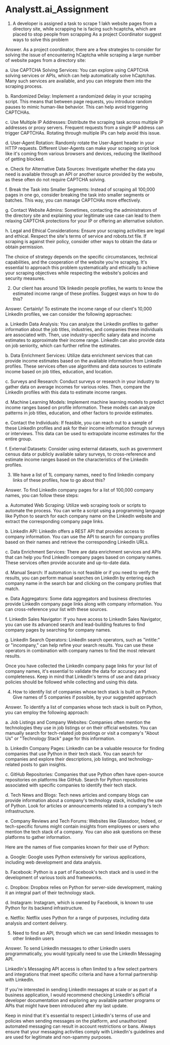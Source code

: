 # Analystt.ai_Assignment

1. A developer is assigned a task to scrape 1 lakh website pages from a directory site, while scrapping he is facing such hcaptcha, which are placed to stop people from scrapping As a project Coordinator suggest ways to solve this problem

Answer. As a project coordinator, there are a few strategies to consider for solving the issue of encountering hCaptcha while scraping a large number of website pages from a directory site:

a. Use CAPTCHA Solving Services: You can explore using CAPTCHA solving services or APIs, which can help automatically solve hCaptchas. Many such services are available, and you can integrate them into the scraping process.

b. Randomized Delay: Implement a randomized delay in your scraping script. This means that between page requests, you introduce random pauses to mimic human-like behavior. This can help avoid triggering CAPTCHAs.

c. Use Multiple IP Addresses: Distribute the scraping task across multiple IP addresses or proxy servers. Frequent requests from a single IP address can trigger CAPTCHAs. Rotating through multiple IPs can help avoid this issue.

d. User-Agent Rotation: Randomly rotate the User-Agent header in your HTTP requests. Different User-Agents can make your scraping script look like it's coming from various browsers and devices, reducing the likelihood of getting blocked.

e. Check for Alternative Data Sources: Investigate whether the data you need is available through an API or another source provided by the website, as these often do not require CAPTCHA solving.

f. Break the Task into Smaller Segments: Instead of scraping all 100,000 pages in one go, consider breaking the task into smaller segments or batches. This way, you can manage CAPTCHAs more effectively.

g. Contact Website Admins: Sometimes, contacting the administrators of the directory site and explaining your legitimate use case can lead to them relaxing CAPTCHA protections for your IP or offering an alternative solution.

h. Legal and Ethical Considerations: Ensure your scraping activities are legal and ethical. Respect the site's terms of service and robots.txt file. If scraping is against their policy, consider other ways to obtain the data or obtain permission.

The choice of strategy depends on the specific circumstances, technical capabilities, and the cooperation of the website you're scraping. It's essential to approach this problem systematically and ethically to achieve your scraping objectives while respecting the website's policies and security measures.




2. Our client has around 10k linkedin people profiles, he wants to know the estimated income range of these profiles. Suggest ways on how to do this?

Answer. Certainly! To estimate the income range of our client's 10,000 LinkedIn profiles, we can consider the following approaches:

a. LinkedIn Data Analysis: You can analyze the LinkedIn profiles to gather information about the job titles, industries, and companies these individuals are associated with. Then, use industry-specific salary data and income estimates to approximate their income range. LinkedIn can also provide data on job seniority, which can further refine the estimates.

b. Data Enrichment Services: Utilize data enrichment services that can provide income estimates based on the available information from LinkedIn profiles. These services often use algorithms and data sources to estimate income based on job titles, education, and location.

c. Surveys and Research: Conduct surveys or research in your industry to gather data on average incomes for various roles. Then, compare the LinkedIn profiles with this data to estimate income ranges.

d. Machine Learning Models: Implement machine learning models to predict income ranges based on profile information. These models can analyze patterns in job titles, education, and other factors to provide estimates.

e. Contact the Individuals: If feasible, you can reach out to a sample of these LinkedIn profiles and ask for their income information through surveys or interviews. This data can be used to extrapolate income estimates for the entire group.

f. External Datasets: Consider using external datasets, such as government census data or publicly available salary surveys, to cross-reference and estimate income ranges based on the characteristics of the LinkedIn profiles.




3. We have a list of 1L company names, need to find linkedin company links of these profiles, how to go about this?

Answer. To find LinkedIn company pages for a list of 100,000 company names, you can follow these steps:

a. Automated Web Scraping: Utilize web scraping tools or scripts to automate the process. You can write a script using a programming language like Python to search for each company name on the LinkedIn website and extract the corresponding company page links.

b. LinkedIn API: LinkedIn offers a REST API that provides access to company information. You can use the API to search for company profiles based on their names and retrieve the corresponding LinkedIn URLs.

c. Data Enrichment Services: There are data enrichment services and APIs that can help you find LinkedIn company pages based on company names. These services often provide accurate and up-to-date data.

d. Manual Search: If automation is not feasible or if you need to verify the results, you can perform manual searches on LinkedIn by entering each company name in the search bar and clicking on the company profiles that match.

e. Data Aggregators: Some data aggregators and business directories provide LinkedIn company page links along with company information. You can cross-reference your list with these sources.

f. LinkedIn Sales Navigator: If you have access to LinkedIn Sales Navigator, you can use its advanced search and lead-building features to find company pages by searching for company names.

g. LinkedIn Search Operators: LinkedIn search operators, such as "intitle:" or "incompany," can help refine your search results. You can use these operators in combination with company names to find the most relevant results.

Once you have collected the LinkedIn company page links for your list of company names, it's essential to validate the data for accuracy and completeness. Keep in mind that LinkedIn's terms of use and data privacy policies should be followed while collecting and using this data.




4. How to identify list of companies whose tech stack is built on Python. Give names of 5 companies if possible, by your suggested approach

Answer. 
To identify a list of companies whose tech stack is built on Python, you can employ the following approach:

a. Job Listings and Company Websites: Companies often mention the technologies they use in job listings or on their official websites. You can manually search for tech-related job postings or visit a company's "About Us" or "Technology Stack" page for this information.

b. LinkedIn Company Pages: LinkedIn can be a valuable resource for finding companies that use Python in their tech stack. You can search for companies and explore their descriptions, job listings, and technology-related posts to gain insights.

c. GitHub Repositories: Companies that use Python often have open-source repositories on platforms like GitHub. Search for Python repositories associated with specific companies to identify their tech stack.

d. Tech News and Blogs: Tech news articles and company blogs can provide information about a company's technology stack, including the use of Python. Look for articles or announcements related to a company's tech infrastructure.

e. Company Reviews and Tech Forums: Websites like Glassdoor, Indeed, or tech-specific forums might contain insights from employees or users who mention the tech stack of a company. You can also ask questions on these platforms to gather information.

Here are the names of five companies known for their use of Python:

a. Google: Google uses Python extensively for various applications, including web development and data analysis.

b. Facebook: Python is a part of Facebook's tech stack and is used in the development of various tools and frameworks.

c. Dropbox: Dropbox relies on Python for server-side development, making it an integral part of their technology stack.

d. Instagram: Instagram, which is owned by Facebook, is known to use Python for its backend infrastructure.

e. Netflix: Netflix uses Python for a range of purposes, including data analysis and content delivery.





5. Need to find an API, through which we can send linkedin messages to other linkedin users

Answer. To send LinkedIn messages to other LinkedIn users programmatically, you would typically need to use the LinkedIn Messaging API.

LinkedIn's Messaging API access is often limited to a few select partners and integrations that meet specific criteria and have a formal partnership with LinkedIn.

If you're interested in sending LinkedIn messages at scale or as part of a business application, I would recommend checking LinkedIn's official developer documentation and exploring any available partner programs or APIs that might have been introduced after my last update.

Keep in mind that it's essential to respect LinkedIn's terms of use and policies when sending messages on the platform, and unauthorized automated messaging can result in account restrictions or bans. Always ensure that your messaging activities comply with LinkedIn's guidelines and are used for legitimate and non-spammy purposes.








